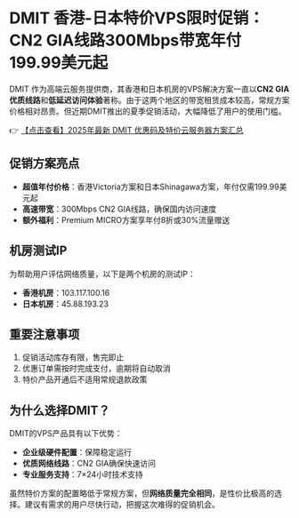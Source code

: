 # DMIT 香港-日本特价VPS限时促销：CN2 GIA线路300Mbps带宽年付199.99美元起

DMIT 作为高端云服务提供商，其香港和日本机房的VPS解决方案一直以**CN2 GIA优质线路**和**低延迟访问体验**著称。由于这两个地区的带宽租赁成本较高，常规方案价格相对昂贵。但近期DMIT推出的夏季促销活动，大幅降低了用户的使用门槛。

👉 [【点击查看】2025年最新 DMIT 优惠码及特价云服务器方案汇总](https://bit.ly/dmit_coupon)

## 促销方案亮点

- **超值年付价格**：香港Victoria方案和日本Shinagawa方案，年付仅需199.99美元起
- **高速带宽**：300Mbps CN2 GIA线路，确保国内访问速度
- **额外福利**：Premium MICRO方案享年付8折或30%流量赠送

## 机房测试IP

为帮助用户评估网络质量，以下是两个机房的测试IP：

- **香港机房**：103.117.100.16
- **日本机房**：45.88.193.23

## 重要注意事项

1. 促销活动库存有限，售完即止
2. 优惠订单需按时完成支付，逾期将自动取消
3. 特价产品开通后不适用常规退款政策

## 为什么选择DMIT？

DMIT的VPS产品具有以下优势：

- **企业级硬件配置**：保障稳定运行
- **优质网络线路**：CN2 GIA确保快速访问
- **专业服务支持**：7×24小时技术支持

虽然特价方案的配置略低于常规方案，但**网络质量完全相同**，是性价比极高的选择。建议有需求的用户尽快行动，把握这次难得的促销机会。